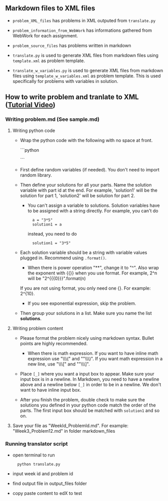 ## Markdown files to XML files

* ```problem_XML_files``` has problems in XML outputed from ```translate.py```

* ```problem_information_from_WebWork``` has informations gathered from WebWork for each assignment.

* ```problem_source_files``` has problems written in markdown

* ```translate.py``` is used to generate XML files from markdown files using ```template.xml``` as problem template.

* ```translate_w_variables.py``` is used to generate XML files from markdown files using ```template_w_variables.xml``` as problem template. This is used specifically for problems with variables in solution.


## How to write problem and tranlate to XML ([Tutorial Video](https://www.youtube.com/watch?v=5IE5V39dE4E))

### Writing problem.md (See sample.md)
1. Writing python code
	* Wrap the python code with the following with no space at front.

		\`\`\`python

		\`\`\`

	* First define random variables (if needed). You don't need to import random library.

	* Then define your solutions for all your parts. Name the solution variable with part id at the end. For example, 'solution1' will be the solution for part 1, 'solution2' will be solution for part 2.

		* You can't assign a variable to solutions. Solution variables have to be assigned with a string directly. For example, you can't do

				a = "3*5"
				solution1 = a

			instead, you need to do

				solution1 = "3*5"

	* Each solution variable should be a string with variable values plugged in. Recommend using ```.format()```.

		* When there is power operation "\*\*", change it to "^". Also wrap the exponent with {{}} when you use format. For example, 2^n will be "2^{{{0}}}".format(n)

		If you are not using format, you only need one {}. For example: 2^{10}.

		* If you see exponential expression, skip the problem.

	* Then group your solutions in a list. Make sure you name the list **solutions**.

2. Writing problem content
	* Please format the problem nicely using markdown syntax. Bullet points are highly recommended.

		* When there is math expression. If you want to have inline math expression use "\\\\\\\(" and ""\\\\\\\)". If you want math expression in a new line, use "\\\\\\\[" and ""\\\\\\\]".

	* Place ```[_]``` where you want a input box to appear. Make sure your input box is in a newline. In Markdown, you need to have a newline above and a newline below ```[_]``` in order to be in a newline. We don't want to have inline input box.

	* After you finish the problem, double check to make sure the solutions you defined in your python code match the order of the parts. The first input box should be matched with ```solution1``` and so on.

3. Save your file as "WeekId_ProblemId.md". For example: "Week3_Problem12.md" in folder markdown_files


### Running translator script
* open terminal to run

		python translate.py

* input week id and problem id

* find output file in output_files folder

* copy paste content to edX to test
